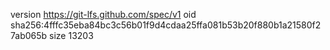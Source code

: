 version https://git-lfs.github.com/spec/v1
oid sha256:4fffc35eba84bc3c56b01f9d4cdaa25ffa081b53b20f880b1a21580f27ab065b
size 13203
